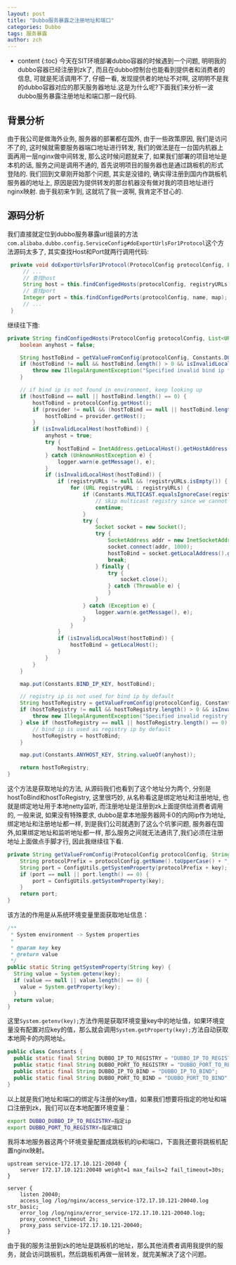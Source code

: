 ```yaml
---
layout: post
title: "Dubbo服务暴露之注册地址和端口"
categories: Dubbo
tags: 服务暴露
author: zch
---
```


* content
{:toc}
今天在SIT环境部署dubbo容器的时候遇到一个问题, 明明我的dubbo容器已经注册到zk了, 而且在dubbo控制台也能看到提供者和消费者的信息, 可就是死活调用不了, 仔细一看, 发现提供者的地址不对啊, 这明明不是我的dubbo容器对应的那天服务器地址.这是为什么呢?下面我们来分析一波dubbo服务暴露注册地址和端口那一段代码. 







## 背景分析

由于我公司是做海外业务, 服务器的部署都在国外, 由于一些政策原因, 我们是访问不了的, 这时候就需要服务器端口地址进行转发, 我们的做法是在一台国内机器上面再用一层nginx做中间转发, 那么这时候问题就来了, 如果我们部署的项目地址是本机的话, 服务之间是调用不通的, 首先说明项目的服务器也是通过跳板机的形式登陆的. 我们回到文章刚开始那个问题, 其实是没错的, 确实得注册到国内作跳板机服务器的地址上, 原因是因为提供转发的那台机器没有做对我的项目地址进行nginx映射. 由于我初来乍到, 这就坑了我一波啊, 我肯定不甘心的.



## 源码分析

我们直接就定位到dubbo服务暴露url组装的方法`com.alibaba.dubbo.config.ServiceConfig#doExportUrlsFor1Protocol`这个方法源码太多了, 其实查找Host和Port就两行调用代码:

```java
 private void doExportUrlsFor1Protocol(ProtocolConfig protocolConfig, List<URL> registryURLs) {
     // ...
     // 查找host
     String host = this.findConfigedHosts(protocolConfig, registryURLs, map);
     // 查找port
     Integer port = this.findConfigedPorts(protocolConfig, name, map);
     // ...
 }
```

继续往下撸:

```java
private String findConfigedHosts(ProtocolConfig protocolConfig, List<URL> registryURLs, Map<String, String> map) {
    boolean anyhost = false;

    String hostToBind = getValueFromConfig(protocolConfig, Constants.DUBBO_IP_TO_BIND);
    if (hostToBind != null && hostToBind.length() > 0 && isInvalidLocalHost(hostToBind)) {
        throw new IllegalArgumentException("Specified invalid bind ip from property:" + Constants.DUBBO_IP_TO_BIND + ", value:" + hostToBind);
    }

    // if bind ip is not found in environment, keep looking up
    if (hostToBind == null || hostToBind.length() == 0) {
        hostToBind = protocolConfig.getHost();
        if (provider != null && (hostToBind == null || hostToBind.length() == 0)) {
            hostToBind = provider.getHost();
        }
        if (isInvalidLocalHost(hostToBind)) {
            anyhost = true;
            try {
                hostToBind = InetAddress.getLocalHost().getHostAddress();
            } catch (UnknownHostException e) {
                logger.warn(e.getMessage(), e);
            }
            if (isInvalidLocalHost(hostToBind)) {
                if (registryURLs != null && !registryURLs.isEmpty()) {
                    for (URL registryURL : registryURLs) {
                        if (Constants.MULTICAST.equalsIgnoreCase(registryURL.getParameter("registry"))) {
                            // skip multicast registry since we cannot connect to it via Socket
                            continue;
                        }
                        try {
                            Socket socket = new Socket();
                            try {
                                SocketAddress addr = new InetSocketAddress(registryURL.getHost(), registryURL.getPort());
                                socket.connect(addr, 1000);
                                hostToBind = socket.getLocalAddress().getHostAddress();
                                break;
                            } finally {
                                try {
                                    socket.close();
                                } catch (Throwable e) {
                                }
                            }
                        } catch (Exception e) {
                            logger.warn(e.getMessage(), e);
                        }
                    }
                }
                if (isInvalidLocalHost(hostToBind)) {
                    hostToBind = getLocalHost();
                }
            }
        }
    }

    map.put(Constants.BIND_IP_KEY, hostToBind);

    // registry ip is not used for bind ip by default
    String hostToRegistry = getValueFromConfig(protocolConfig, Constants.DUBBO_IP_TO_REGISTRY);
    if (hostToRegistry != null && hostToRegistry.length() > 0 && isInvalidLocalHost(hostToRegistry)) {
        throw new IllegalArgumentException("Specified invalid registry ip from property:" + Constants.DUBBO_IP_TO_REGISTRY + ", value:" + hostToRegistry);
    } else if (hostToRegistry == null || hostToRegistry.length() == 0) {
        // bind ip is used as registry ip by default
        hostToRegistry = hostToBind;
    }

    map.put(Constants.ANYHOST_KEY, String.valueOf(anyhost));

    return hostToRegistry;
}
```

这个方法是获取地址的方法, 从源码我们也看到了这个地址分为两个, 分别是hostToBind和hostToRegistry, 这里很巧妙, 从名称看这是绑定地址和注册地址, 也就是绑定地址用于本地netty监听, 而注册地址是注册到zk上面提供给消费者调用的, 一般来说, 如果没有特殊要求, dubbo是拿本地服务器网卡0的内网ip作为地址, 绑定地址和注册地址都一样, 到是我们公司就遇到了这么个坑爹问题, 服务器在国外,如果绑定地址和监听地址都一样, 那么服务之间就无法通讯了,我们必须在注册地址上面做点手脚才行, 因此我继续往下看.



```java
private String getValueFromConfig(ProtocolConfig protocolConfig, String key) {
    String protocolPrefix = protocolConfig.getName().toUpperCase() + "_";
    String port = ConfigUtils.getSystemProperty(protocolPrefix + key);
    if (port == null || port.length() == 0) {
        port = ConfigUtils.getSystemProperty(key);
    }
    return port;
}
```

该方法的作用是从系统环境变量里面获取地址信息：

```java
/**
 * System environment -> System properties
 *
 * @param key key
 * @return value
 */
public static String getSystemProperty(String key) {
  String value = System.getenv(key);
  if (value == null || value.length() == 0) {
    value = System.getProperty(key);
  }
  return value;
}
```

这里`System.getenv(key);`方法作用是获取环境变量key中的地址值，如果环境变量没有配置对应key的值，那么就会调用`System.getProperty(key);`方法自动获取本地网卡的内网地址。

```Java
public class Constants {
  public static final String DUBBO_IP_TO_REGISTRY = "DUBBO_IP_TO_REGISTRY";
  public static final String DUBBO_PORT_TO_REGISTRY = "DUBBO_PORT_TO_REGISTRY";
  public static final String DUBBO_IP_TO_BIND = "DUBBO_IP_TO_BIND";
  public static final String DUBBO_PORT_TO_BIND = "DUBBO_PORT_TO_BIND";
}
```

以上就是我们地址和端口的绑定与注册的key值，如果我们想要将指定的地址和端口注册到zk，我们可以在本地配置环境变量：

```bash
export DUBBO_DUBBO_IP_TO_REGISTRY=指定ip
export DUBBO_PORT_TO_REGISTRY=指定端口
```

我将本地服务器这两个环境变量配置成跳板机的ip和端口，下面我还要将跳板机配置nginx映射。

```nginx
upstream service-172.17.10.121-20040 {
    server 172.17.10.121:20040 weight=1 max_fails=2 fail_timeout=30s;
}

server {
    listen 20040;
    access_log /log/nginx/access_service-172.17.10.121-20040.log str_basic;
    error_log /log/nginx/error_service-172.17.10.121-20040.log;
    proxy_connect_timeout 2s;
    proxy_pass service-172.17.10.121-20040;
}

```

由于我的服务注册到zk的地址是跳板机的地址，那么其他消费者调用我提供的服务，就会访问跳板机，然后跳板机再做一层转发，就完美解决了这个问题。